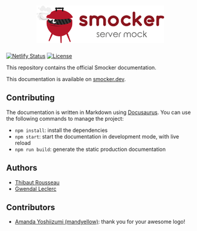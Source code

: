 <h1 align="center">
  <img src="./static/img/logo-horizontal.png" alt="Smocker" height="100" title="Smocker logo by mandyellow" />
</h1>

[![Netlify Status](https://api.netlify.com/api/v1/badges/61d4e090-b242-419f-8d69-e9dee3d50a37/deploy-status)](https://app.netlify.com/sites/smocker-dev-docs/deploys)
[![License](https://img.shields.io/github/license/smocker-dev/docs?logo=open-source-initiative)](https://github.com/smocker-dev/docs/blob/main/LICENSE)

This repository contains the official Smocker documentation.

This documentation is available on [smocker.dev](https://smocker.dev).

## Contributing

The documentation is written in Markdown using [Docusaurus](https://docusaurus.io). You can use the following commands to manage the project:

- `npm install`: install the dependencies
- `npm start`: start the documentation in development mode, with live reload
- `npm run build`: generate the static production documentation

## Authors

- [Thibaut Rousseau](https://github.com/Thiht)
- [Gwendal Leclerc](https://github.com/gwleclerc)

## Contributors

- [Amanda Yoshiizumi (mandyellow)](https://github.com/mandyellow): thank you for your awesome logo!
